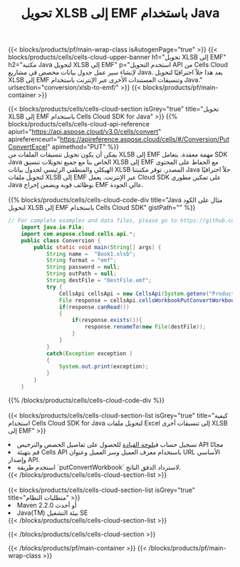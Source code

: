 ﻿---
title:  تحويل XLSB إلى EMF باستخدام Java
description: استخدام Aspose.Cells Cloud SDK for Java لتحويل ملف بتنسيق XLSB إلى ملف بتنسيق EMF.
---
{{< blocks/products/pf/main-wrap-class isAutogenPage="true" >}}
{{< blocks/products/cells/cells-cloud-upper-banner h1="تحويل XLSB إلى EMF" h2="مكتبة Java لتحويل XLSB إلى EMF" p="استخدم التحويل API من Cells Cloud لإنشاء سير عمل جدول بيانات مخصص في مشاريع Java. يعد هذا حلاً احترافيًا لتحويل XLSB إلى EMF وتنسيقات المستندات الأخرى عبر الإنترنت باستخدام Java." urlsection="conversion/xlsb-to-emf/" >}}
{{< blocks/products/pf/main-container >}}

{{< blocks/products/cells/cells-cloud-section isGrey="true" title="تحويل XLSB إلى EMF باستخدام Cells Cloud SDK for Java" >}}
{{% blocks/products/cells/cells-cloud-api-reference apiurl="https://api.aspose.cloud/v3.0/cells/convert" apireferenceurl="https://apireference.aspose.cloud/cells/#/Conversion/PutConvertExcel" apimethod="PUT" %}}
<br/>
يمكن أن يكون تحويل تنسيقات الملفات من XLSB إلى EMF مهمة معقدة. يتعامل SDK Java الخاص بنا مع جميع تحويلات تنسيق XLSB إلى EMF مع الحفاظ على المحتوى الهيكلي والمنطقي الرئيسي لجدول بيانات XLSB المصدر. توفر مكتبتنا Java حلاً احترافيًا لتحويل ملفات XLSB إلى EMF عبر الإنترنت. يعمل Cloud SDK على تمكين مطوري Java بوظائف قوية ويضمن إخراج EMF عالي الجودة.
<br/>
<br/>
{{% blocks/products/cells/cells-cloud-code-div title="Java مثال على الكود لتحويل XLSB إلى EMF باستخدام Cells Cloud SDK" gistPath="" %}}
 
```java
// For complete examples and data files, please go to https://github.com/aspose-cells-cloud/aspose-cells-cloud-java/
    import java.io.File;
    import com.aspose.cloud.cells.api.*;
    public class Conversion {
        public static void main(String[] args) {
            String name =  "Book1.xlsb";
            String format = "emf";
            String password = null;
            String outPath = null;
            String destFile = "DestFile.emf";
            try {
                CellsApi cellsApi = new CellsApi(System.getenv("ProductClientId"), System.getenv("ProductClientSecret"));
                File response = cellsApi.cellsWorkbookPutConvertWorkbook(new File(name), format, password, outPath, null,null);            
                if(response.canRead())
                {
                    if(response.exists()){
                        response.renameTo(new File(destFile));
                    }                
                }
            }
            catch(Exception exception )
            {
                System.out.print(exception);
            }
        }
    }
```
 
{{% /blocks/products/cells/cells-cloud-code-div %}}
<br/>
<br/>
{{< blocks/products/cells/cells-cloud-section-list isGrey="true" title="كيفية استخدام Cells Cloud SDK for Java لتحويل ملفات Excel إلى تنسيقات أخرى XLSB إلى EMF" >}}
<li> تسجيل حساب في<a href="https://dashboard.aspose.cloud/">لوحة القيادة</a> للحصول على تفاصيل الحصص والترخيص API مجانًا</li>
<li>قم بتهيئة Cells API باستخدام معرف العميل وسر العميل وعنوان URL الأساسي وإصدار API.</li>
<li>استخدم طريقة `putConvertWorkbook` لاسترداد الدفق الناتج.</li>
{{< /blocks/products/cells/cells-cloud-section-list >}}
<br/>
<br/>
{{< blocks/products/cells/cells-cloud-section-list isGrey="true" title="متطلبات النظام" >}}
<li>Maven 2.2.0 أو أحدث</li>
<li>Java(TM) بيئة التشغيل SE</li>
{{< /blocks/products/cells/cells-cloud-section-list >}}

{{< /blocks/products/cells/cells-cloud-section >}}

{{< /blocks/products/pf/main-container >}}
{{< /blocks/products/pf/main-wrap-class >}}
